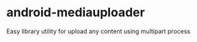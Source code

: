android-mediauploader
=====================

Easy library utility for upload any content using multipart process
